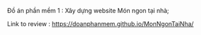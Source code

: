
Đồ án phần mềm 1 : Xây dựng website Món ngon tại nhà;


Link to review :  https://doanphanmem.github.io/MonNgonTaiNha/
